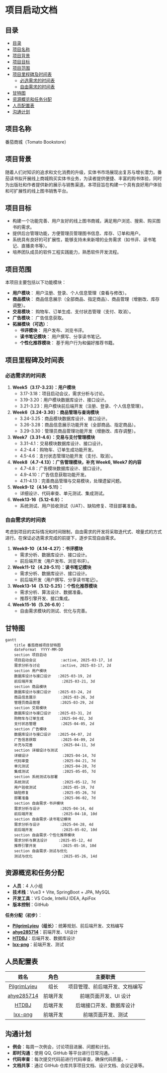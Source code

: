 # 项目启动文档

## 目录

- [目录](#目录)
- [项目名称](#项目名称)
- [项目背景](#项目背景)
- [项目目标](#项目目标)
- [项目范围](#项目范围)
- [项目里程碑及时间表](#项目里程碑及时间表)
  - [必选需求的时间表](#必选需求的时间表)
  - [自由需求的时间表](#自由需求的时间表)
- [甘特图](#甘特图)
- [资源概览和任务分配](#资源概览和任务分配)
- [人员配置表](#人员配置表)
- [沟通计划](#沟通计划)

## 项目名称

番茄商城（Tomato Bookstore）

## 项目背景

随着人们对知识的追求和文化消费的升级，实体书市场展现出复苏与增长潜力。番茄读书拟开展线上商城购买实体书业务，为读者提供便捷、丰富的购书体验，同时为出版社和作者提供新的展示与销售渠道。本项目旨在构建一个具有良好用户体验和可扩展性的线上图书销售平台。

## 项目目标

- 构建一个功能完善、用户友好的线上图书商城，满足用户浏览、搜索、购买图书的需求。
- 提供后台管理功能，方便管理员管理图书信息、库存、订单和用户。
- 系统具有良好的可扩展性，能够支持未来新增的业务需求（如书评、读书笔记、直播卖书等）。
- 培养团队成员的软件工程实践能力，熟悉软件开发流程。

## 项目范围

本项目主要包括以下功能模块：
- **用户模块**： 用户注册、登录、个人信息管理（查看与修改）。
- **商品模块**： 商品信息展示（全部商品、指定商品）、商品管理（增删改、库存调整）。
- **交易模块**： 购物车、订单生成、支付状态管理（支付、取消）。
- **广告模块**： 广告信息获取。
- **拓展模块（可选）**：
    - **书评模块**： 用户发布、浏览书评。
    - **读书笔记模块**： 用户撰写、分享读书笔记。
    - **个性化推荐模块**： 基于用户行为和偏好推荐书籍。

## 项目里程碑及时间表

### 必选需求的时间表

1. **Week5（3.17-3.23）：用户模块**
    - 3.17-3.18：项目启动会议，需求分析与讨论。
    - 3.19-3.20：用户模块数据库设计、接口设计。
    - 3.21-3.23：用户模块前后端开发（注册、登录、个人信息管理）。
2. **Week6（3.24-3.30）：商品管理与查询模块**
    - 3.24-3.25：商品模块数据库设计、接口设计。
    - 3.26-3.28：商品信息展示功能开发（全部商品、指定商品）。
    - 3.29-3.30：管理员商品管理功能开发（增删改、库存调整）。
3. **Week7（3.31-4.6）：交易与支付管理模块**
    - 3.31-4.1：交易模块数据库设计、接口设计。
    - 4.2-4.4：购物车、订单生成功能开发。
    - 4.5-4.6：支付状态管理功能开发（支付、取消）。
4. **Week8（4.7-4.13）：广告管理模块，补充 Week6, Week7 的内容**
    - 4.7-4.8：广告模块数据库设计、接口设计。
    - 4.9-4.10：广告信息获取功能开发。
    - 4.11-4.13：完善商品管理与交易模块，处理遗留问题。
5. **Week9-12（4.14-5.11）：**
    - 详细设计、代码审查、单元测试、集成测试。
6. **Week13-16（5.12-6.9）：**
    - 系统测试、用户验收测试（UAT）、缺陷修复、项目部署准备。

### 自由需求的时间表

考虑到项目的实际情况和时间限制，自由需求的开发将采取迭代式、增量式的方式进行。在保证必选需求完成的前提下，逐步实现自由需求。
1. **Week9-10（4.14-4.27）：书评模块**
    - 需求分析、数据库设计、接口设计。
    - 前后端开发（用户发布、浏览书评）。
2. **Week11-12（4.28-5.11）：读书笔记模块**
    - 需求分析、数据库设计、接口设计。
    - 前后端开发（用户撰写、分享读书笔记）。
3. **Week13-14（5.12-5.25）：个性化推荐模块**
    - 需求分析、算法设计、数据准备。
    - 推荐引擎开发、接口集成。
4. **Week15-16（5.26-6.9）：**
    - 自由需求模块的测试、优化与完善。

## 甘特图

```mermaid
gantt
    title 番茄商城项目甘特图
    dateFormat  YYYY-MM-DD
    section 项目启动
    项目启动会议           :active, 2025-03-17, 1d
    需求分析与讨论         :active, 2025-03-17, 2d
    section 用户模块
    数据库设计与接口设计   :2025-03-19, 2d
    前后端开发             :2025-03-21, 3d
    section 商品模块
    数据库设计与接口设计   :2025-03-24, 2d
    商品信息展示           :2025-03-26, 3d
    管理员商品管理         :2025-03-29, 2d
    section 交易模块
    数据库设计与接口设计   :2025-03-31, 2d
    购物车与订单生成       :2025-04-02, 3d
    支付状态管理           :2025-04-05, 2d
    section 广告模块
    数据库设计与接口设计   :2025-04-07, 2d
    广告信息获取           :2025-04-09, 2d
    补充与完善             :2025-04-11, 3d
    section 详细设计与测试
    详细设计               :2025-04-14, 7d
    代码审查               :2025-04-21, 7d
    单元测试               :2025-04-28, 7d
    集成测试               :2025-05-05, 7d
    section 系统测试与部署
    系统测试               :2025-05-12, 7d
    用户验收测试           :2025-05-19, 7d
    缺陷修复               :2025-05-26, 7d
    部署准备               :2025-06-02, 7d
    section 自由需求-书评模块
    需求分析与设计         :2025-04-14, 4d
    前后端开发             :2025-04-18, 10d
    section 自由需求-读书笔记模块
    需求分析与设计         :2025-04-28, 4d
    前后端开发             :2025-05-02, 10d
    section 自由需求-个性化推荐模块
    需求分析与算法设计     :2025-05-12, 4d
    推荐引擎开发           :2025-05-16, 10d
    section 自由需求-测试与优化
    测试与优化             :2025-05-26, 14d
```

## 资源概览和任务分配

- **人员**：4 人小组
- **技术栈**：Vue3 + Vite, SpringBoot + JPA, MySQL
- **开发工具**：VS Code, IntelliJ IDEA, ApiFox
- **版本控制**：GitHub

**任务分配（初步）**：
- **[PilgrimLyieu](https://github.com/pilgrimlyieu)（组长）**：统筹规划、前后端开发、文档编写
- **[ahye285714](https://github.com/ahye285714)**：前端开发、UI设计
- **[HTDBJ](https://github.com/HTDBJ)**：后端开发、数据库设计
- **[lxx-png](https://github.com/lxx-png)**：前端开发、测试

## 人员配置表

|                      姓名                       |   角色   |            主要职责            |
|                       :-:                       |   :-:    |              :-:               |
| [PilgrimLyieu](https://github.com/pilgrimlyieu) |   组长   | 项目管理、前后端开发、文档编写 |
|   [ahye285714](https://github.com/ahye285714)   | 前端开发 |     前端页面开发、UI 设计      |
|        [HTDBJ](https://github.com/HTDBJ)        | 后端开发 |    后端接口开发、数据库设计    |
|      [lxx-png](https://github.com/lxx-png)      | 前端开发 |       前端页面开发、测试       |

## 沟通计划

- **例会**：每周一次例会，讨论项目进展、问题和计划。
- **即时沟通**：使用 QQ, GitHub 等平台进行日常沟通。-
- **代码审查**：每次提交代码前进行代码审查，确保代码质量。-
- **文档共享**：通过 GitHub 仓库共享项目文档、设计文档、会议记录等。
